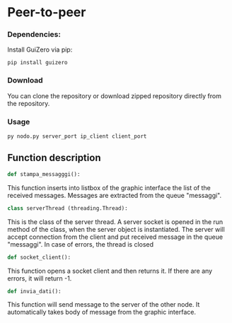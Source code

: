 # Peer-to-peer

### Dependencies:
Install GuiZero via pip:
```
pip install guizero
```
### Download
You can clone the repository or download zipped repository directly from the repository.

### Usage
```
py nodo.py server_port ip_client client_port
```
## Function description
```python
def stampa_messagggi():
```
This function inserts into listbox of the graphic interface the list of the received messages. Messages are extracted from the queue "messaggi".

```python
class serverThread (threading.Thread):
```
This is the class of the server thread. A server socket is opened in the run method of the class, when the server object is instantiated. The server will accept connection from the client and put received message in the queue "messaggi". In case of errors, the thread is closed

```python
def socket_client():
```
This function opens a socket client and then returns it. If there are any errors, it will return -1.

```python
def invia_dati():
```
This function will send message to the server of the other node. It automatically takes body of message from the graphic interface.
